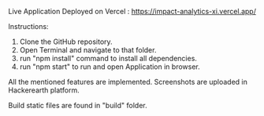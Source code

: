 Live Application Deployed on Vercel : https://impact-analytics-xi.vercel.app/

Instructions:
 1. Clone the GitHub repository.
 2. Open Terminal and navigate to that folder.
 3. run "npm install" command to install all dependencies.
 4. run "npm start" to run and open Application in browser.

All the mentioned features are implemented.
Screenshots are uploaded in Hackerearth platform.

Build static files are found in "build" folder.
